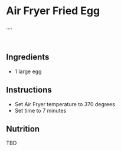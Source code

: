 # Air Fryer Fried Egg
....

<br>

## Ingredients
- 1 large egg

## Instructions
- Set Air Fryer temperature to 370 degrees
- Set time to 7 minutes

## Nutrition
TBD
